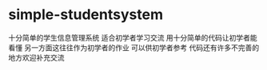 # simple-studentsystem
十分简单的学生信息管理系统 适合初学者学习交流 用十分简单的代码让初学者能看懂 另一方面这往往作为初学者的作业 可以供初学者参考 代码还有许多不完善的地方欢迎补充交流
